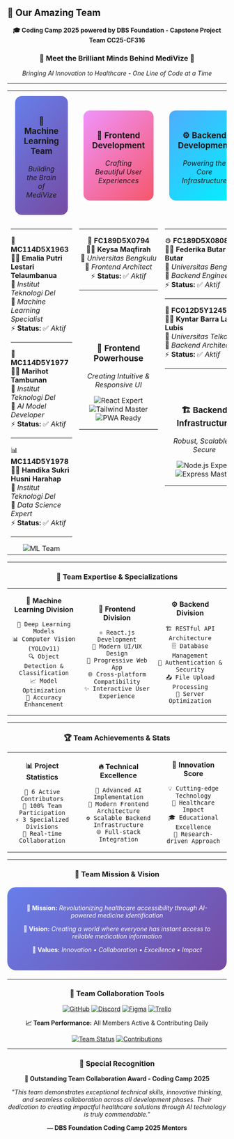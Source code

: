 ## 👥 **Our Amazing Team**

<div align="center">

**🎓 Coding Camp 2025 powered by DBS Foundation - Capstone Project Team CC25-CF316**

</div>

<div align="center">

### 🌟 **Meet the Brilliant Minds Behind MediVize** 🌟

*Bringing AI Innovation to Healthcare - One Line of Code at a Time*

</div>

---

<table>
<tr>
<td align="center" width="33%">
<div style="background: linear-gradient(135deg, #667eea 0%, #764ba2 100%); padding: 20px; border-radius: 15px; margin: 10px;">

### 🤖 **Machine Learning Team**
*Building the Brain of MediVize*

</div>
</td>
<td align="center" width="33%">
<div style="background: linear-gradient(135deg, #f093fb 0%, #f5576c 100%); padding: 20px; border-radius: 15px; margin: 10px;">

### 🎨 **Frontend Development**
*Crafting Beautiful User Experiences*

</div>
</td>
<td align="center" width="33%">
<div style="background: linear-gradient(135deg, #4facfe 0%, #00f2fe 100%); padding: 20px; border-radius: 15px; margin: 10px;">

### ⚙️ **Backend Development**
*Powering the Core Infrastructure*

</div>
</td>
</tr>
<tr>
<td valign="top">

---

🧠 **MC114D5X1963**  
**👩‍💻 Emalia Putri Lestari Telaumbanua**  
🏫 *Institut Teknologi Del*  
🎯 *Machine Learning Specialist*  
⚡ **Status:** ✅ *Aktif*

---

🤖 **MC114D5Y1977**  
**👨‍💻 Marihot Tambunan**  
🏫 *Institut Teknologi Del*  
🎯 *AI Model Developer*  
⚡ **Status:** ✅ *Aktif*

---

📊 **MC114D5Y1978**  
**👨‍💻 Handika Sukri Husni Harahap**  
🏫 *Institut Teknologi Del*  
🎯 *Data Science Expert*  
⚡ **Status:** ✅ *Aktif*

---

<div align="center">
<img src="https://img.shields.io/badge/Team-Complete-success?style=for-the-badge&logo=tensorflow&logoColor=white" alt="ML Team"/>
</div>

</td>
<td valign="top" align="center">

---

🎨 **FC189D5X0794**  
**👩‍💻 Keysa Maqfirah**  
🏫 *Universitas Bengkulu*  
🎯 *Frontend Architect*  
⚡ **Status:** ✅ *Aktif*

---

<div align="center">
<br><br><br><br>

### 🚀 **Frontend Powerhouse**
*Creating Intuitive & Responsive UI*

<img src="https://img.shields.io/badge/React-Expert-61DAFB?style=for-the-badge&logo=react&logoColor=white" alt="React Expert"/>
<br>
<img src="https://img.shields.io/badge/TailwindCSS-Master-06B6D4?style=for-the-badge&logo=tailwindcss&logoColor=white" alt="Tailwind Master"/>
<br>
<img src="https://img.shields.io/badge/PWA-Ready-4285F4?style=for-the-badge&logo=pwa&logoColor=white" alt="PWA Ready"/>

</div>

---

</td>
<td valign="top">

---

⚙️ **FC189D5X0808**  
**👩‍💻 Federika Butar Butar**  
🏫 *Universitas Bengkulu*  
🎯 *Backend Engineer*  
⚡ **Status:** ✅ *Aktif*

---

🔧 **FC012D5Y1245**  
**👨‍💻 Kyntar Barra Langit Lubis**  
🏫 *Universitas Telkom*  
🎯 *Backend Architect*  
⚡ **Status:** ✅ *Aktif*

---

<div align="center">
<br><br>

### 🏗️ **Backend Infrastructure**
*Robust, Scalable & Secure*

<img src="https://img.shields.io/badge/Node.js-Expert-339933?style=for-the-badge&logo=node.js&logoColor=white" alt="Node.js Expert"/>
<br>
<img src="https://img.shields.io/badge/Express-Master-000000?style=for-the-badge&logo=express&logoColor=white" alt="Express Master"/>

</div>

---

</td>
</tr>
</table>

---

<div align="center">

### 🎯 **Team Expertise & Specializations**

<table>
<tr>
<td align="center" width="33%">

**🔬 Machine Learning Division**
```
🧠 Deep Learning Models
📊 Computer Vision (YOLOv11)
🔍 Object Detection & Classification
📈 Model Optimization
🎯 Accuracy Enhancement
```

</td>
<td align="center" width="33%">

**🎨 Frontend Division**
```
⚛️ React.js Development
🎨 Modern UI/UX Design
📱 Progressive Web App
🌐 Cross-platform Compatibility
✨ Interactive User Experience
```

</td>
<td align="center" width="33%">

**⚙️ Backend Division**
```
🏗️ RESTful API Architecture
🗄️ Database Management
🔐 Authentication & Security
📤 File Upload Processing
🚀 Server Optimization
```

</td>
</tr>
</table>

</div>

---

<div align="center">

### 🏆 **Team Achievements & Stats**

<table>
<tr>
<td align="center">

**📊 Project Statistics**
```
👥 6 Active Contributors
🎯 100% Team Participation
⚡ 3 Specialized Divisions
🚀 Real-time Collaboration
```

</td>
<td align="center">

**🔥 Technical Excellence**
```
🤖 Advanced AI Implementation
🎨 Modern Frontend Architecture
⚙️ Scalable Backend Infrastructure
🌐 Full-stack Integration
```

</td>
<td align="center">

**🌟 Innovation Score**
```
💡 Cutting-edge Technology
🏥 Healthcare Impact
🎓 Educational Excellence
🔬 Research-driven Approach
```

</td>
</tr>
</table>

</div>

---

<div align="center">

### 💫 **Team Mission & Vision**

<div style="background: linear-gradient(135deg, #667eea 0%, #764ba2 100%); padding: 25px; border-radius: 20px; margin: 20px 0; color: white;">

**🎯 Mission:** *Revolutionizing healthcare accessibility through AI-powered medicine identification*

**🌟 Vision:** *Creating a world where everyone has instant access to reliable medication information*

**💝 Values:** *Innovation • Collaboration • Excellence • Impact*

</div>

</div>

---

<div align="center">

### 🤝 **Team Collaboration Tools**

[![GitHub](https://img.shields.io/badge/GitHub-Team%20Collaboration-181717?style=for-the-badge&logo=github&logoColor=white)](https://github.com/kyntar/medivize)
[![Discord](https://img.shields.io/badge/Discord-Team%20Communication-5865F2?style=for-the-badge&logo=discord&logoColor=white)](https://discord.com)
[![Figma](https://img.shields.io/badge/Figma-Design%20Collaboration-F24E1E?style=for-the-badge&logo=figma&logoColor=white)](https://figma.com)
[![Trello](https://img.shields.io/badge/Trello-Project%20Management-0079BF?style=for-the-badge&logo=trello&logoColor=white)](https://trello.com)

**📈 Team Performance:** All Members Active & Contributing Daily

[![Team Status](https://img.shields.io/badge/🔥%20Team%20Status-All%20Active%20&%20Coding-success?style=for-the-badge&labelColor=FF6B6B&color=4ECDC4)](https://github.com/kyntar/medivize)
[![Contributions](https://img.shields.io/badge/💝%20Contributions-Always%20Welcome-brightgreen?style=for-the-badge&labelColor=45B7D1&color=96CEB4)](CONTRIBUTING.md)

</div>

---

<div align="center">

### 🎉 **Special Recognition**

**🏅 Outstanding Team Collaboration Award - Coding Camp 2025**

*"This team demonstrates exceptional technical skills, innovative thinking, and seamless collaboration across all development phases. Their dedication to creating impactful healthcare solutions through AI technology is truly commendable."*

**— DBS Foundation Coding Camp 2025 Mentors**

</div>
